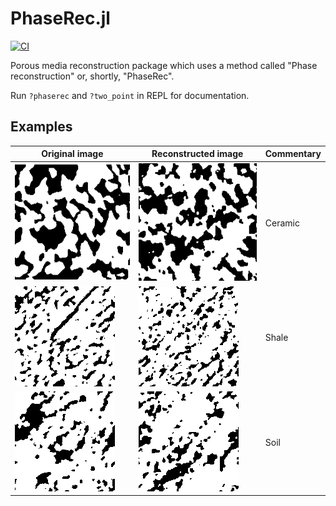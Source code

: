 # PhaseRec.jl
[![CI](https://github.com/shamazmazum/PhaseRec.jl/actions/workflows/tests.yml/badge.svg)](https://github.com/shamazmazum/PhaseRec.jl/actions/workflows/tests.yml)

Porous media reconstruction package which uses a method called "Phase
reconstruction" or, shortly, "PhaseRec".

Run `?phaserec` and `?two_point` in REPL for documentation.

## Examples

| Original image             | Reconstructed image         | Commentary |
|----------------------------|-----------------------------|------------|
| ![](imgs/ceramic-orig.png) | ![](imgs/ceramic-rec.png) | Ceramic    |
| ![](imgs/shale-orig.png)   | ![](imgs/shale-rec.png)   | Shale      |
| ![](imgs/soil-orig.png)    | ![](imgs/soil-rec.png)    | Soil       |

